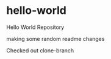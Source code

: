 hello-world
===========

Hello World Repository

making some random readme changes

Checked out clone-branch
